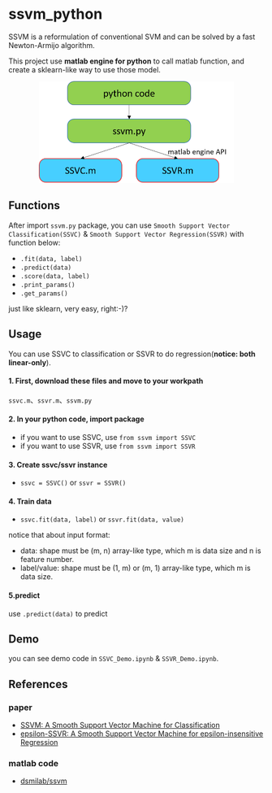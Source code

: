 # ssvm_python
SSVM is a reformulation of conventional SVM and can be solved by a fast Newton-Armijo algorithm.

This project use **matlab engine for python** to call matlab function, and create a sklearn-like way to use those model.

<p align="center"><img src="/image/ssvm_architecture.png" height="200"></p>

## Functions
After import ```ssvm.py``` package, you can use ```Smooth Support Vector Classification(SSVC)``` & ```Smooth Support Vector Regression(SSVR)``` with function below:
- ```.fit(data, label)```
- ```.predict(data)```
- ```.score(data, label)```
- ```.print_params()```
- ```.get_params()```

just like sklearn, very easy, right:-)?

## Usage
You can use SSVC to classification or SSVR to do regression(**notice: both linear-only**).
#### 1. First, download these files and move to your workpath
`ssvc.m`、`ssvr.m`、`ssvm.py`
#### 2. In your python code, import package
- if you want to use SSVC, use ```from ssvm import SSVC```
- if you want to use SSVR, use  ```from ssvm import SSVR```
#### 3. Create ssvc/ssvr instance
- ```ssvc = SSVC()``` or ```ssvr = SSVR()```
#### 4. Train data
- ```ssvc.fit(data, label)``` or ```ssvr.fit(data, value)```

notice that about input format:
- data: shape must be (m, n) array-like type, which m is data size and n is feature number.
- label/value: shape must be (1, m) or (m, 1) array-like type, which m is data size.
#### 5.predict
use ```.predict(data)``` to predict

## Demo
you can see demo code in `SSVC_Demo.ipynb` & `SSVR_Demo.ipynb`.

## References
### paper 
- [SSVM: A Smooth Support Vector Machine for
Classification
](http://jupiter.math.nctu.edu.tw/~yuhjye/assets/file/publications/journal_papers/J18_SSVM%20A%20Smooth%20Support%20Vector%20Machine%20for%20Classification.pdf)
- [epsilon-SSVR: A Smooth Support Vector Machine for epsilon-insensitive Regression](https://pdfs.semanticscholar.org/6a1d/237dcbfbbeb66e0ce900f45119503f8ce8bb.pdf)

### matlab code
- [dsmilab/ssvm](https://github.com/dsmilab/ssvm/tree/master/src)
